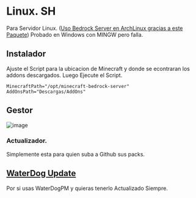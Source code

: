 # Linux. SH 
Para Servidor Linux. ([Uso Bedrock Server en ArchLinux gracias a este Paquete](https://aur.archlinux.org/packages/minecraft-bedrock-server))
Probado en Windows con MINGW pero falla.

## Instalador
Ajuste el Script para la ubicacion de Minecraft y donde se econtraran los addons descargados. 
Luego Ejecute el Script.

```
MinecraftPath="/opt/minecraft-bedrock-server" 
AddOnsPath="Descargas/AddOns"
```

## Gestor 
![image](https://github.com/user-attachments/assets/c15e2d55-278b-4e5d-b70c-026fa331b33b)

### Actualizador.
Simplemente esta para quien suba a Github sus packs.

## [WaterDog Update](https://github.com/weskerty/WaterdogPEUpdater)
Por si usas WaterDogPM y quieras tenerlo Actualizado Siempre.

